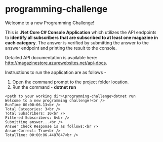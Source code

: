 # programming-challenge

Welcome to a new Programming Challenge!

This is **.Net Core C# Console Application** which utilizes the API endpoints to **identify all subscribers that are subscribed to at least one magazine in each category**. The answer is verified by submitting the answer to the answer endpoint and printing the result to the
console.

Detailed API documentation is available here: http://magazinestore.azurewebsites.net/api-docs.

Instructions to run the application are as follows -
1. Open the command prompt to the project folder location.
2. Run the command - **dotnet run**

```
<path to your working dir>\programming-challenge>dotnet run
Welcome to a new programming challenge!<br />
RunTime 00:00:06.13<br />
Total Categories: 3<br />
Total Subscribers: 10<br />
Filtered Subscribers: 6<br />
Submitting answer...<br />
Answer Check Response is as follows:<br />
AnswerCorrect: True<br />
TotalTime: 00:00:06.4487847<br />
```